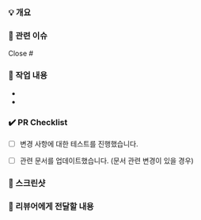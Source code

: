 ### 💡 개요
<!-- "어떻게보다 무엇을 왜" 라는 좋은 가이드를 더 잘 표현하기 위해, 변경 전후(As-is & To-be) 형식으로 작성하는 것을 추천드러요!!-->

### 🔗 관련 이슈
<!-- PR이 머지될 때 이슈가 자동으로 닫혀요!! -->
Close #


### 📝 작업 내용
<!-- 무슨 작업을 진행하셨나요? -->
- 
- 


### ✔️ PR Checklist
<!--PR을 올리기 전, 아래 항목들을 모두 확인했는지 체크해주세요." -->
- [ ] 변경 사항에 대한 테스트를 진행했습니다.
- [ ] 관련 문서를 업데이트했습니다. (문서 관련 변경이 있을 경우)


### 📸 스크린샷
<!-- 테스트 완료 스크린샷을 작성해주시면 되요! -->


### 📣 리뷰어에게 전달할 내용
<!-- 혹시 저에게 전달하고 싶은 사항이 있으신가요?? 중점적인 부분만 전달해주시면 빠른 판단과 검토가 가능해요!! -->

